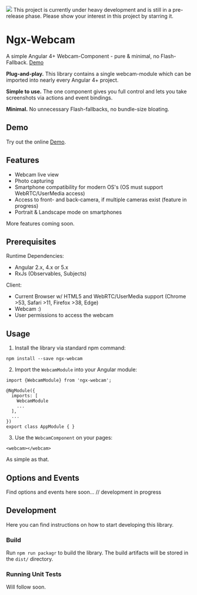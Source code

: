 <img src="https://img.shields.io/badge/Development-In%20Progress-orange.svg" /> This project is currently under heavy development and is still in a pre-release phase. Please show your interest in this project by starring it.


# Ngx-Webcam
A simple Angular 4+ Webcam-Component - pure &amp; minimal, no Flash-Fallback. <a href="https://basst314.github.io/ngx-webcam/?" target="_blank">Demo</a>

**Plug-and-play.** This library contains a single webcam-module which can be imported into nearly every Angular 4+ project.

**Simple to use.** The one component gives you full control and lets you take screenshots via actions and event bindings.

**Minimal.** No unnecessary Flash-fallbacks, no bundle-size bloating.

## Demo
Try out the online <a href="https://basst314.github.io/ngx-webcam/?" target="_blank">Demo</a>.

## Features
* Webcam live view
* Photo capturing
* Smartphone compatibility for modern OS's (OS must support WebRTC/UserMedia access)
* Access to front- and back-camera, if multiple cameras exist (feature in progress)
* Portrait & Landscape mode on smartphones

More features coming soon.

## Prerequisites
Runtime Dependencies:
* Angular 2.x, 4.x or 5.x 
* RxJs (Observables, Subjects)

Client:
* Current Browser w/ HTML5 and WebRTC/UserMedia support (Chrome >53, Safari >11, Firefox >38, Edge)
* Webcam :)
* User permissions to access the webcam

## Usage
1) Install the library via standard npm command:

`npm install --save ngx-webcam`

2) Import the `WebcamModule` into your Angular module:

```
import {WebcamModule} from 'ngx-webcam';

@NgModule({
  imports: [
    WebcamModule
    ...
  ],
  ...
})
export class AppModule { }
```

3) Use the `WebcamComponent` on your pages:

`<webcam></webcam>`

As simple as that.

## Options and Events
Find options and events here soon... // development in progress

## Development
Here you can find instructions on how to start developing this library.

### Build

Run `npm run packagr` to build the library. The build artifacts will be stored in the `dist/` directory.

### Running Unit Tests
Will follow soon.
